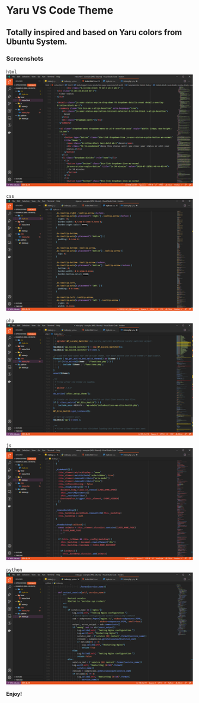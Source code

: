 # Yaru VS Code Theme

## Totally inspired and based on Yaru colors from Ubuntu System.

### Screenshots

`html`
![taru-vscode-theme-html](images/html.png)

`css`
![taru-vscode-theme-css](images/css.png)

`php`
![taru-vscode-theme-php](images/php.png)

`js`
![taru-vscode-theme-js](images/js.png)

`python`
![taru-vscode-theme-python](images/python.png)

**Enjoy!**
